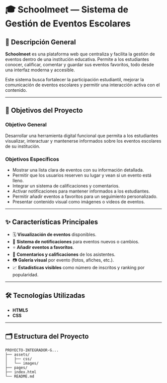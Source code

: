 # 🎓 Schoolmeet — Sistema de Gestión de Eventos Escolares

## 📌 Descripción General

**Schoolmeet** es una plataforma web que centraliza y facilita la gestión de eventos dentro de una institución educativa. Permite a los estudiantes conocer, calificar, comentar y guardar sus eventos favoritos, todo desde una interfaz moderna y accesible.

Este sistema busca fortalecer la participación estudiantil, mejorar la comunicación de eventos escolares y permitir una interacción activa con el contenido.

---

## 🎯 Objetivos del Proyecto

### Objetivo General
Desarrollar una herramienta digital funcional que permita a los estudiantes visualizar, interactuar y mantenerse informados sobre los eventos escolares de su institución.

### Objetivos Específicos
- Mostrar una lista clara de eventos con su información detallada.
- Permitir que los usuarios reserven su lugar y vean si un evento está lleno.
- Integrar un sistema de calificaciones y comentarios.
- Activar notificaciones para mantener informados a los estudiantes.
- Permitir añadir eventos a favoritos para un seguimiento personalizado.
- Presentar contenido visual como imágenes o videos de eventos.

---

## ✨ Características Principales

- 🗓️ **Visualización de eventos** disponibles.
- 🔔 **Sistema de notificaciones** para eventos nuevos o cambios.
- ⭐ **Añadir eventos a favoritos**.
- 💬 **Comentarios y calificaciones** de los asistentes.
- 📷 **Galería visual** por evento (fotos, afiches, etc.).
- 📈 **Estadísticas visibles** como número de inscritos y ranking por popularidad.

---

## 🛠️ Tecnologías Utilizadas

- **HTML5**
- **CSS**

---

## 🗂️ Estructura del Proyecto

```plaintext
PROYECTO-INTEGRADOR-G...
├── assets/
│   ├── css/
│   └── images/
├── pages/
├── index.html
└── README.md
